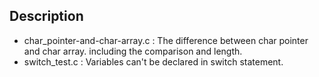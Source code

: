 ## Description
* char_pointer-and-char-array.c : The difference between char pointer and char array. including the comparison and length.
* switch_test.c : Variables can't be declared in switch statement.